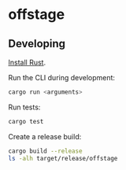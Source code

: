 # offstage

## Developing

[Install Rust](https://www.rust-lang.org/learn/get-started).

Run the CLI during development:

```sh
cargo run <arguments>
```

Run tests:

```sh
cargo test
```

Create a release build:

```sh
cargo build --release
ls -alh target/release/offstage
```
